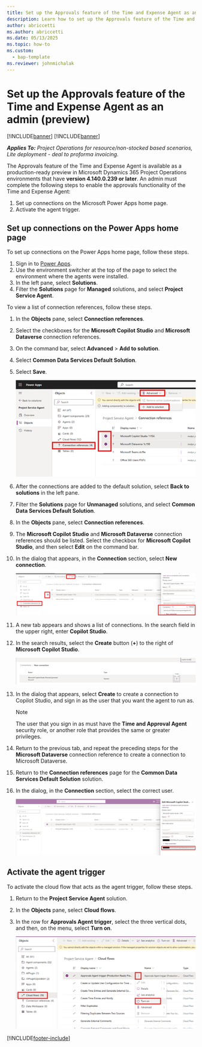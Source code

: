 ```yaml
---
title: Set up the Approvals feature of the Time and Expense Agent as an admin (preview)
description: Learn how to set up the Approvals feature of the Time and Expense Agent as an admin. 
author: abriccetti
ms.author: abriccetti
ms.date: 05/13/2025
ms.topic: how-to
ms.custom: 
  - bap-template
ms.reviewer: johnmichalak
---
```


# Set up the Approvals feature of the Time and Expense Agent as an admin (preview)

[!INCLUDE[banner](../includes/banner.md)]
[!INCLUDE[banner](../includes/preview-note.md)]

_**Applies To:** Project Operations for resource/non-stocked based scenarios, Lite deployment - deal to proforma invoicing._

The Approvals feature of the Time and Expense Agent is available as a production-ready preview in Microsoft Dynamics 365 Project Operations environments that have **version 4.140.0.239 or later**. An admin must complete the following steps to enable the approvals functionality of the Time and Expense Agent:

1. Set up connections on the Microsoft Power Apps home page.
1. Activate the agent trigger.

## Set up connections on the Power Apps home page

To set up connections on the Power Apps home page, follow these steps.

1. Sign in to [Power Apps](https://make.powerapps.com).
1. Use the environment switcher at the top of the page to select the environment where the agents were installed.
1. In the left pane, select **Solutions**.
1. Filter the **Solutions** page for **Managed** solutions, and select **Project Service Agent**.

To view a list of connection references, follow these steps.

1. In the **Objects** pane, select **Connection references**.
1. Select the checkboxes for the **Microsoft Copilot Studio** and **Microsoft Dataverse** connection references.
1. On the command bar, select **Advanced** \> **Add to solution**.
1. Select **Common Data Services Default Solution**.
1. Select **Save**.

    ![Screenshot that highlights the user interface elements used to add connections to the Project Service Agent solution as described in the preceding steps.](media/agentsetup2.png)

1. After the connections are added to the default solution, select **Back to solutions** in the left pane.
1. Filter the **Solutions** page for **Unmanaged** solutions, and select **Common Data Services Default Solution**.
1. In the **Objects** pane, select **Connection references**.
1. The **Microsoft Copilot Studio** and **Microsoft Dataverse** connection references should be listed. Select the checkbox for **Microsoft Copilot Studio**, and then select **Edit** on the command bar.
1. In the dialog that appears, in the **Connection** section, select **New connection**.

    ![Screenshot that highlights the user interface elements used to add a new connection as described in the preceding steps.](media/agentsetup4.png)

1. A new tab appears and shows a list of connections. In the search field in the upper right, enter **Copilot Studio**.
1. In the search results, select the **Create** button (**+**) to the right of **Microsoft Copilot Studio**.

    ![Screenshot that shows Copilot Studio entered in the search field on the new tab and Microsoft Copilot Studio in the search results.](media/agentsetup5.png)

1. In the dialog that appears, select **Create** to create a connection to Copilot Studio, and sign in as the user that you want the agent to run as.

    > [!NOTE]
    > The user that you sign in as must have the **Time and Approval Agent** security role, or another role that provides the same or greater privileges.

1. Return to the previous tab, and repeat the preceding steps for the **Microsoft Dataverse** connection reference to create a connection to Microsoft Dataverse.
1. Return to the **Connection references** page for the **Common Data Services Default Solution** solution.
1. In the dialog, in the **Connection** section, select the correct user.

    ![Screenshot that shows a user selected under Connection in the dialog.](media/agentsetup7.png)

## Activate the agent trigger

To activate the cloud flow that acts as the agent trigger, follow these steps.

1. Return to the **Project Service Agent** solution.
1. In the **Objects** pane, select **Cloud flows**.
1. In the row for **Approvals Agent trigger**, select the three vertical dots, and then, on the menu, select **Turn on**.

    ![Screenshot that highlights the user interface elements used to turn on the Approvals Agent trigger cloud flow as described in the preceding steps.](media/agentsetup8.png)

[!INCLUDE[footer-include](../includes/footer-banner.md)]
